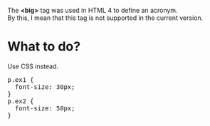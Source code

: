 The <b>&lt;big&gt;</b> tag was used in HTML 4 to define an acronym.
<br>
By this, I mean that this tag is not supported in the current version.
<h1>What to do?</h1>
Use CSS instead.
<pre>
p.ex1 {
  font-size: 30px;
}
p.ex2 {
  font-size: 50px;
}
</pre>
